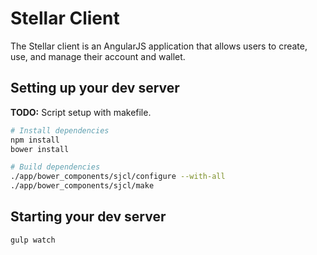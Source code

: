 # Stellar Client

The Stellar client is an AngularJS application that allows users to create, use,
and manage their account and wallet.

## Setting up your dev server
**TODO:** Script setup with makefile.

```bash
# Install dependencies
npm install
bower install

# Build dependencies
./app/bower_components/sjcl/configure --with-all
./app/bower_components/sjcl/make
```

## Starting your dev server

```bash
gulp watch
```